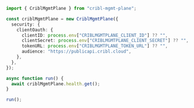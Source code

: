 <!-- Start SDK Example Usage [usage] -->
```typescript
import { CriblMgmtPlane } from "cribl-mgmt-plane";

const criblMgmtPlane = new CriblMgmtPlane({
  security: {
    clientOauth: {
      clientID: process.env["CRIBLMGMTPLANE_CLIENT_ID"] ?? "",
      clientSecret: process.env["CRIBLMGMTPLANE_CLIENT_SECRET"] ?? "",
      tokenURL: process.env["CRIBLMGMTPLANE_TOKEN_URL"] ?? "",
      audience: "https://publicapi.cribl.cloud",
    },
  },
});

async function run() {
  await criblMgmtPlane.health.get();
}

run();

```
<!-- End SDK Example Usage [usage] -->